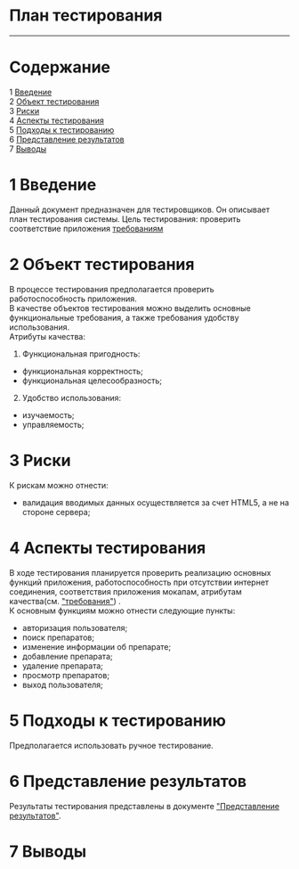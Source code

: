 # План тестирования
---


# Cодержание
1 [Введение](#introduction)  
2 [Объект тестирования](#items)  
3 [Риски](#risk)  
4 [Аспекты тестирования](#features)  
5 [Подходы к тестированию](#approach)  
6 [Представление результатов](#pass)  
7 [Выводы](#conclusion)  

<a name="introduction"/>

# 1 Введение

Данный документ предназначен для тестировщиков. Он описывает план тестирования системы. Цель тестирования: проверить соответствие приложения [требованиям](../docs/project_requirements.md)

<a name="items"/>

# 2 Объект тестирования

В процессе тестирования предполагается проверить работоспособность приложения.  
В качестве объектов тестирования можно выделить основные функциональные требования, а также требования удобству использования.  
Атрибуты качества:  
1. Функциональная пригодность:  
* функциональная корректность;  
* функциональная целесообразность;  
2. Удобство использования:  
* изучаемость;  
* управляемость;  

<a name="risk"/>

# 3 Риски

К рискам можно отнести:  
* валидация вводимых данных осуществляется за счет HTML5, а не на стороне сервера;

<a name="features"/>

# 4 Аспекты тестирования

В ходе тестирования планируется проверить реализацию основных функций приложения, работоспособность при отсутствии интернет соединения, соответствия приложения мокапам, атрибутам качества(см. ["требования"](../docs/project_requirements.md)) .  
К основным функциям можно отнести следующие пункты:  
* авторизация пользователя;  
* поиск препаратов;  
* изменение информации об препарате;  
* добавление препарата; 
* удаление препарата;  
* просмотр препаратов;  
* выход пользователя;  

<a name="approach"/>

# 5 Подходы к тестированию

Предполагается использовать ручное тестирование.

<a name="pass"/>

# 6 Представление результатов

Результаты тестирования представлены в документе ["Представление результатов"](./TestResults.md).

<a name="conclusion"/>

# 7 Выводы
